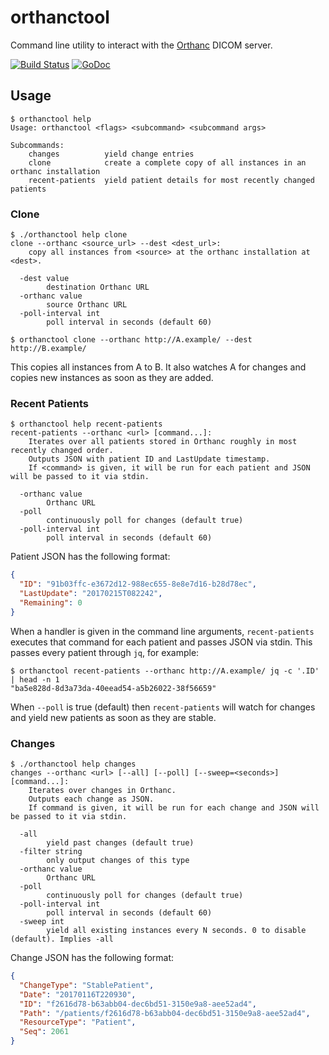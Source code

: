# orthanctool

Command line utility to interact with the [Orthanc](http://www.orthanc-server.com) DICOM server.

[![Build Status](https://travis-ci.org/levinalex/orthanctool.svg?branch=master)](https://travis-ci.org/levinalex/orthanctool)
[![GoDoc](https://godoc.org/github.com/levinalex/orthanctool/api?status.svg)](https://godoc.org/github.com/levinalex/orthanctool/api)

## Usage

```
$ orthanctool help
Usage: orthanctool <flags> <subcommand> <subcommand args>

Subcommands:
	changes          yield change entries
	clone            create a complete copy of all instances in an orthanc installation
	recent-patients  yield patient details for most recently changed patients
```

### Clone

```
$ ./orthanctool help clone
clone --orthanc <source_url> --dest <dest_url>:
	copy all instances from <source> at the orthanc installation at <dest>.

  -dest value
    	destination Orthanc URL
  -orthanc value
    	source Orthanc URL
  -poll-interval int
    	poll interval in seconds (default 60)
```

```
$ orthanctool clone --orthanc http://A.example/ --dest http://B.example/
```

This copies all instances from A to B. It also watches A for changes and copies new instances as soon as they are added.


### Recent Patients

```
$ orthanctool help recent-patients
recent-patients --orthanc <url> [command...]:
	Iterates over all patients stored in Orthanc roughly in most recently changed order.
	Outputs JSON with patient ID and LastUpdate timestamp.
	If <command> is given, it will be run for each patient and JSON will be passed to it via stdin.

  -orthanc value
    	Orthanc URL
  -poll
    	continuously poll for changes (default true)
  -poll-interval int
    	poll interval in seconds (default 60)
```

Patient JSON has the following format:

```json
{
  "ID": "91b03ffc-e3672d12-988ec655-8e8e7d16-b28d78ec",
  "LastUpdate": "20170215T082242",
  "Remaining": 0
}
```

When a handler is given in the command line arguments, `recent-patients` executes that command for
each patient and passes JSON via stdin.  This passes every patient through `jq`, for example:

```
$ orthanctool recent-patients --orthanc http://A.example/ jq -c '.ID' | head -n 1
"ba5e828d-8d3a73da-40eead54-a5b26022-38f56659"
```

When `--poll` is true (default) then `recent-patients` will watch for changes and yield new
patients as soon as they are stable.

### Changes

```
$ ./orthanctool help changes
changes --orthanc <url> [--all] [--poll] [--sweep=<seconds>] [command...]:
	Iterates over changes in Orthanc.
	Outputs each change as JSON.
	If command is given, it will be run for each change and JSON will be passed to it via stdin.

  -all
    	yield past changes (default true)
  -filter string
    	only output changes of this type
  -orthanc value
    	Orthanc URL
  -poll
    	continuously poll for changes (default true)
  -poll-interval int
    	poll interval in seconds (default 60)
  -sweep int
    	yield all existing instances every N seconds. 0 to disable (default). Implies -all
```

Change JSON has the following format:

```json
{
  "ChangeType": "StablePatient",
  "Date": "20170116T220930",
  "ID": "f2616d78-b63abb04-dec6bd51-3150e9a8-aee52ad4",
  "Path": "/patients/f2616d78-b63abb04-dec6bd51-3150e9a8-aee52ad4",
  "ResourceType": "Patient",
  "Seq": 2061
}
```
